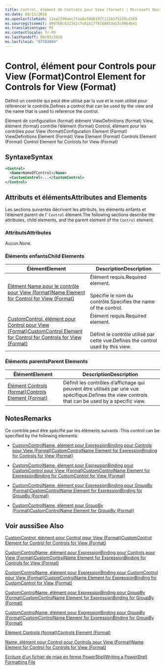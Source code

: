 ```yaml
---
title: Control, élément de Controls pour View (format) | Microsoft Docs
ms.date: 09/13/2016
ms.openlocfilehash: 13ea2f09aec7fea8e5460197f133b5f5219cd369
ms.sourcegitcommit: 0907b8c6322d2c7c61b17f8168d53452c8964b41
ms.translationtype: MT
ms.contentlocale: fr-FR
ms.lasthandoff: 08/05/2020
ms.locfileid: "87783804"
---
```

# <a name="control-element-for-controls-for-view--format"></a><span data-ttu-id="a5978-102">Control, élément pour Controls pour View (Format)</span><span class="sxs-lookup"><span data-stu-id="a5978-102">Control Element for Controls for View  (Format)</span></span>

<span data-ttu-id="a5978-103">Définit un contrôle qui peut être utilisé par la vue et le nom utilisé pour référencer le contrôle.</span><span class="sxs-lookup"><span data-stu-id="a5978-103">Defines a control that can be used by the view and the name that is used to reference the control.</span></span>

<span data-ttu-id="a5978-104">Élément de configuration (format) élément ViewDefinitions (format) View, élément (format) contrôle l’élément (format) Control, élément pour les contrôles pour View (format)</span><span class="sxs-lookup"><span data-stu-id="a5978-104">Configuration Element (Format) ViewDefinitions Element (Format) View Element (Format) Controls Element (Format) Control Element for Controls for View (Format)</span></span>

## <a name="syntax"></a><span data-ttu-id="a5978-105">Syntaxe</span><span class="sxs-lookup"><span data-stu-id="a5978-105">Syntax</span></span>

```xml
<Control>
  <Name>NameOfControl</Name>
  <CustomControl>...</CustomControl>
</Control>
```

## <a name="attributes-and-elements"></a><span data-ttu-id="a5978-106">Attributs et éléments</span><span class="sxs-lookup"><span data-stu-id="a5978-106">Attributes and Elements</span></span>

<span data-ttu-id="a5978-107">Les sections suivantes décrivent les attributs, les éléments enfants et l’élément parent de l' `Control` élément.</span><span class="sxs-lookup"><span data-stu-id="a5978-107">The following sections describe the attributes, child elements, and the parent element of the `Control` element.</span></span>

### <a name="attributes"></a><span data-ttu-id="a5978-108">Attributs</span><span class="sxs-lookup"><span data-stu-id="a5978-108">Attributes</span></span>

<span data-ttu-id="a5978-109">Aucun.</span><span class="sxs-lookup"><span data-stu-id="a5978-109">None.</span></span>

### <a name="child-elements"></a><span data-ttu-id="a5978-110">Éléments enfants</span><span class="sxs-lookup"><span data-stu-id="a5978-110">Child Elements</span></span>

|<span data-ttu-id="a5978-111">Élément</span><span class="sxs-lookup"><span data-stu-id="a5978-111">Element</span></span>|<span data-ttu-id="a5978-112">Description</span><span class="sxs-lookup"><span data-stu-id="a5978-112">Description</span></span>|
|-------------|-----------------|
|[<span data-ttu-id="a5978-113">Élément Name pour le contrôle pour View (format)</span><span class="sxs-lookup"><span data-stu-id="a5978-113">Name Element for Control for View (Format)</span></span>](./name-element-for-control-for-controls-for-view-format.md)|<span data-ttu-id="a5978-114">Élément requis.</span><span class="sxs-lookup"><span data-stu-id="a5978-114">Required element.</span></span><br /><br /> <span data-ttu-id="a5978-115">Spécifie le nom du contrôle.</span><span class="sxs-lookup"><span data-stu-id="a5978-115">Specifies the name of the control.</span></span>|
|[<span data-ttu-id="a5978-116">CustomControl, élément pour Control pour View (Format)</span><span class="sxs-lookup"><span data-stu-id="a5978-116">CustomControl Element for Control for Controls for View (Format)</span></span>](./customcontrol-element-for-control-for-controls-for-view-format.md)|<span data-ttu-id="a5978-117">Élément requis.</span><span class="sxs-lookup"><span data-stu-id="a5978-117">Required element.</span></span><br /><br /> <span data-ttu-id="a5978-118">Définit le contrôle utilisé par cette vue.</span><span class="sxs-lookup"><span data-stu-id="a5978-118">Defines the control used by this view.</span></span>|

### <a name="parent-elements"></a><span data-ttu-id="a5978-119">Éléments parents</span><span class="sxs-lookup"><span data-stu-id="a5978-119">Parent Elements</span></span>

|<span data-ttu-id="a5978-120">Élément</span><span class="sxs-lookup"><span data-stu-id="a5978-120">Element</span></span>|<span data-ttu-id="a5978-121">Description</span><span class="sxs-lookup"><span data-stu-id="a5978-121">Description</span></span>|
|-------------|-----------------|
|[<span data-ttu-id="a5978-122">Élément Controls (format)</span><span class="sxs-lookup"><span data-stu-id="a5978-122">Controls Element (Format)</span></span>](./controls-element-for-view-format.md)|<span data-ttu-id="a5978-123">Définit les contrôles d’affichage qui peuvent être utilisés par une vue spécifique.</span><span class="sxs-lookup"><span data-stu-id="a5978-123">Defines the view controls that can be used by a specific view.</span></span>|

## <a name="remarks"></a><span data-ttu-id="a5978-124">Notes</span><span class="sxs-lookup"><span data-stu-id="a5978-124">Remarks</span></span>

<span data-ttu-id="a5978-125">Ce contrôle peut être spécifié par les éléments suivants :</span><span class="sxs-lookup"><span data-stu-id="a5978-125">This control can be specified by the following elements:</span></span>

- [<span data-ttu-id="a5978-126">CustomControlName, élément pour ExpressionBinding pour Controls pour View (Format)</span><span class="sxs-lookup"><span data-stu-id="a5978-126">CustomControlName Element for ExpressionBinding for Controls for View (Format)</span></span>](./customcontrolname-element-for-expressionbinding-for-controls-for-view-format.md)

- [<span data-ttu-id="a5978-127">CustomControlName, élément pour ExpressionBinding pour CustomControl pour View (Format)</span><span class="sxs-lookup"><span data-stu-id="a5978-127">CustomControlName Element for ExpressionBinding for CustomControl for View (Format)</span></span>](./customcontrolname-element-for-expressionbinding-for-customcontrol-for-view-format.md)

- [<span data-ttu-id="a5978-128">CustomControlName, élément pour ExpressionBinding pour GroupBy (Format)</span><span class="sxs-lookup"><span data-stu-id="a5978-128">CustomControlName Element for ExpressionBinding for GroupBy (Format)</span></span>](./customcontrolname-element-for-expressionbinding-for-groupby-format.md)

- [<span data-ttu-id="a5978-129">CustomControlName, élément pour GroupBy (Format)</span><span class="sxs-lookup"><span data-stu-id="a5978-129">CustomControlName Element for GroupBy (Format)</span></span>](./customcontrolname-element-for-groupby-format.md)

## <a name="see-also"></a><span data-ttu-id="a5978-130">Voir aussi</span><span class="sxs-lookup"><span data-stu-id="a5978-130">See Also</span></span>

[<span data-ttu-id="a5978-131">CustomControl, élément pour Control pour View (Format)</span><span class="sxs-lookup"><span data-stu-id="a5978-131">CustomControl Element for Control for Controls for View (Format)</span></span>](./customcontrol-element-for-control-for-controls-for-view-format.md)

[<span data-ttu-id="a5978-132">CustomControlName, élément pour ExpressionBinding pour Controls pour View (Format)</span><span class="sxs-lookup"><span data-stu-id="a5978-132">CustomControlName Element for ExpressionBinding for Controls for View (Format)</span></span>](./customcontrolname-element-for-expressionbinding-for-controls-for-view-format.md)

[<span data-ttu-id="a5978-133">CustomControlName, élément pour ExpressionBinding pour CustomControl pour View (Format)</span><span class="sxs-lookup"><span data-stu-id="a5978-133">CustomControlName Element for ExpressionBinding for CustomControl for View (Format)</span></span>](./customcontrolname-element-for-expressionbinding-for-customcontrol-for-view-format.md)

[<span data-ttu-id="a5978-134">CustomControlName, élément pour ExpressionBinding pour GroupBy (Format)</span><span class="sxs-lookup"><span data-stu-id="a5978-134">CustomControlName Element for ExpressionBinding for GroupBy (Format)</span></span>](./customcontrolname-element-for-expressionbinding-for-groupby-format.md)

[<span data-ttu-id="a5978-135">CustomControlName, élément pour ExpressionBinding pour GroupBy (Format)</span><span class="sxs-lookup"><span data-stu-id="a5978-135">CustomControlName Element for ExpressionBinding for GroupBy (Format)</span></span>](./customcontrolname-element-for-expressionbinding-for-groupby-format.md)

[<span data-ttu-id="a5978-136">Élément Controls (format)</span><span class="sxs-lookup"><span data-stu-id="a5978-136">Controls Element (Format)</span></span>](./controls-element-for-view-format.md)

[<span data-ttu-id="a5978-137">Name, élément pour Control pour Controls pour View (Format)</span><span class="sxs-lookup"><span data-stu-id="a5978-137">Name Element for Control for Controls for View (Format)</span></span>](./name-element-for-control-for-controls-for-view-format.md)

[<span data-ttu-id="a5978-138">Écriture d’un fichier de mise en forme PowerShell</span><span class="sxs-lookup"><span data-stu-id="a5978-138">Writing a PowerShell Formatting File</span></span>](./writing-a-powershell-formatting-file.md)
